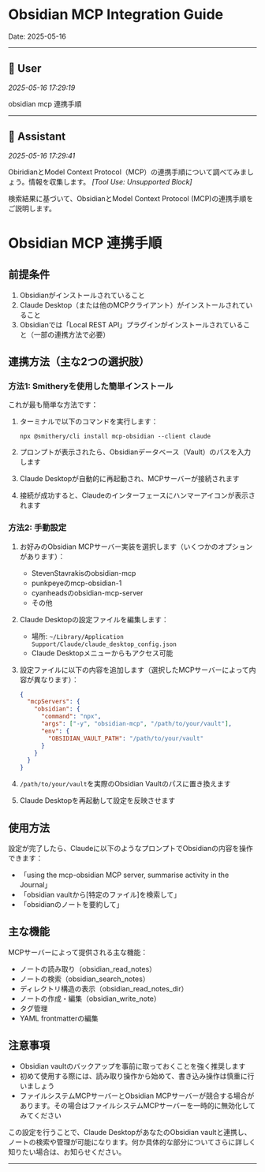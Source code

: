 # Obsidian MCP Integration Guide

Date: 2025-05-16

---

## 👤 User
*2025-05-16 17:29:19*

obsidian mcp 連携手順

---

## 🤖 Assistant
*2025-05-16 17:29:41*

ObiridianとModel Context Protocol（MCP）の連携手順について調べてみましょう。情報を収集します。
*[Tool Use: Unsupported Block]*



検索結果に基づいて、ObsidianとModel Context Protocol (MCP)の連携手順をご説明します。

# Obsidian MCP 連携手順

## 前提条件
1. Obsidianがインストールされていること
2. Claude Desktop（または他のMCPクライアント）がインストールされていること
3. Obsidianでは「Local REST API」プラグインがインストールされていること（一部の連携方法で必要）

## 連携方法（主な2つの選択肢）

### 方法1: Smitheryを使用した簡単インストール
これが最も簡単な方法です：

1. ターミナルで以下のコマンドを実行します：
   ```
   npx @smithery/cli install mcp-obsidian --client claude
   ```

2. プロンプトが表示されたら、Obsidianデータベース（Vault）のパスを入力します

3. Claude Desktopが自動的に再起動され、MCPサーバーが接続されます

4. 接続が成功すると、Claudeのインターフェースにハンマーアイコンが表示されます

### 方法2: 手動設定

1. お好みのObsidian MCPサーバー実装を選択します（いくつかのオプションがあります）：
   - StevenStavrakisのobsidian-mcp
   - punkpeyeのmcp-obsidian-1
   - cyanheadsのobsidian-mcp-server
   - その他

2. Claude Desktopの設定ファイルを編集します：
   - 場所: `~/Library/Application Support/Claude/claude_desktop_config.json`
   - Claude Desktopメニューからもアクセス可能

3. 設定ファイルに以下の内容を追加します（選択したMCPサーバーによって内容が異なります）：
   ```json
   {
     "mcpServers": {
       "obsidian": {
         "command": "npx",
         "args": ["-y", "obsidian-mcp", "/path/to/your/vault"],
         "env": {
           "OBSIDIAN_VAULT_PATH": "/path/to/your/vault"
         }
       }
     }
   }
   ```

4. `/path/to/your/vault`を実際のObsidian Vaultのパスに置き換えます

5. Claude Desktopを再起動して設定を反映させます

## 使用方法

設定が完了したら、Claudeに以下のようなプロンプトでObsidianの内容を操作できます：

- 「using the mcp-obsidian MCP server, summarise activity in the Journal」
- 「obsidian vaultから[特定のファイル]を検索して」
- 「obsidianのノートを要約して」

## 主な機能

MCPサーバーによって提供される主な機能：

- ノートの読み取り（obsidian_read_notes）
- ノートの検索（obsidian_search_notes）
- ディレクトリ構造の表示（obsidian_read_notes_dir）
- ノートの作成・編集（obsidian_write_note）
- タグ管理
- YAML frontmatterの編集

## 注意事項

- Obsidian vaultのバックアップを事前に取っておくことを強く推奨します
- 初めて使用する際には、読み取り操作から始めて、書き込み操作は慎重に行いましょう
- ファイルシステムMCPサーバーとObsidian MCPサーバーが競合する場合があります。その場合はファイルシステムMCPサーバーを一時的に無効化してみてください

この設定を行うことで、Claude DesktopがあなたのObsidian vaultと連携し、ノートの検索や管理が可能になります。何か具体的な部分についてさらに詳しく知りたい場合は、お知らせください。

---
